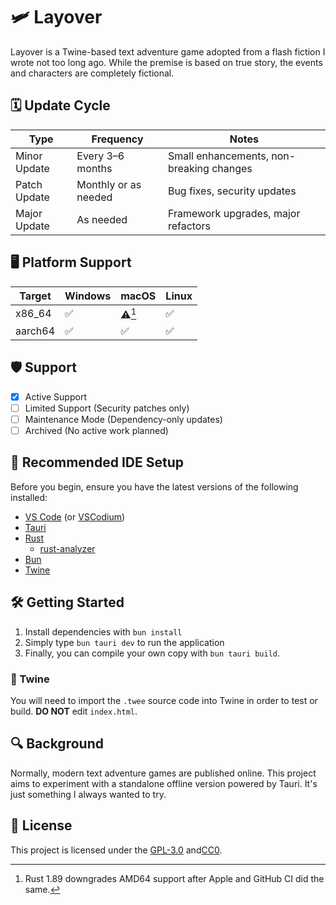 # 🛩️ Layover

Layover is a Twine-based text adventure game adopted from a flash fiction I wrote not too long ago. While the premise is based on true story, the events and characters are completely fictional.

## 🗓️ Update Cycle

| Type         | Frequency            | Notes                                    |
| ------------ | -------------------- | ---------------------------------------- |
| Minor Update | Every 3–6 months     | Small enhancements, non-breaking changes |
| Patch Update | Monthly or as needed | Bug fixes, security updates              |
| Major Update | As needed            | Framework upgrades, major refactors      |

## 🖥️ Platform Support

| Target  | Windows | macOS  | Linux |
| ------- | ------- | ------ | ----- |
| x86_64  | ✅      | ⚠️[^1] | ✅    |
| aarch64 | ✅      | ✅     | ✅    |

[^1]: Rust 1.89 downgrades AMD64 support after Apple and GitHub CI did the same.

## 🛡️ Support

- [x] Active Support
- [ ] Limited Support (Security patches only)
- [ ] Maintenance Mode (Dependency-only updates)
- [ ] Archived (No active work planned)

## 🧰 Recommended IDE Setup

Before you begin, ensure you have the latest versions of the following installed:

- [VS Code](https://code.visualstudio.com/) (or [VSCodium](https://vscodium.com/))
- [Tauri](https://marketplace.visualstudio.com/items?itemName=tauri-apps.tauri-vscode)
- [Rust](https://www.rust-lang.org/tools/install)
  - [rust-analyzer](https://marketplace.visualstudio.com/items?itemName=rust-lang.rust-analyzer)
- [Bun](https://bun.com/)
- [Twine](https://twinery.org/)

## 🛠️ Getting Started

1. Install dependencies with `bun install`
2. Simply type `bun tauri dev` to run the application
3. Finally, you can compile your own copy with `bun tauri build`.

### 📖 Twine

You will need to import the `.twee` source code into Twine in order to test or build. **DO NOT** edit `index.html`.

## 🔍 Background

Normally, modern text adventure games are published online. This project aims to experiment with a standalone offline version powered by Tauri. It's just something I always wanted to try.

## 📄 License

This project is licensed under the [GPL-3.0](LICENSE-GPL) and[CC0](LICENSE-CC0).
